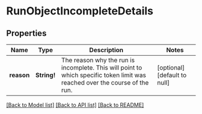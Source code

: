 # RunObjectIncompleteDetails

## Properties
Name | Type | Description | Notes
------------ | ------------- | ------------- | -------------
**reason** | **String!** | The reason why the run is incomplete. This will point to which specific token limit was reached over the course of the run. | [optional] [default to null]

[[Back to Model list]](../README.md#documentation-for-models) [[Back to API list]](../README.md#documentation-for-api-endpoints) [[Back to README]](../README.md)


